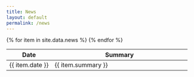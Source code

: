 ```yaml
---
title: News
layout: default
permalink: /news
---
```


<table  class="table-striped">
<colgroup>
<col width="25%" />
<col width="75%" />
</colgroup>
<thead >
<tr class="header">
<th>Date</th>
<th>Summary</th>
</tr>
</thead>
<tbody>
{% for item in site.data.news %}
  <tr>
    <td>{{ item.date }}</td>
    <td>{{ item.summary }}</td>
  </tr>
{% endfor %}
</tbody>
</table>

